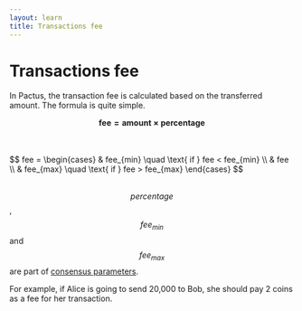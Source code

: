 ```yaml
---
layout: learn
title: Transactions fee
---
```


# Transactions fee

In Pactus, the transaction fee is calculated based on the transferred amount. The formula is quite
simple.

$$
\mathbf{fee = amount \times  percentage }
$$

<br>
<br>
$$
fee =
\begin{cases}
 & fee_{min}  \quad \text{ if }  fee < fee_{min} \\
 & fee \\
 & fee_{max}  \quad \text{ if }  fee > fee_{max}
\end{cases}
$$
<br>
<br>

$$percentage$$, $$fee_{min}$$ and $$fee_{max}$$ are part of
[consensus parameters](/learn/blockchain/genesis).

For example, if Alice is going to send 20,000 to Bob, she should pay 2 coins as a fee for her
transaction.
